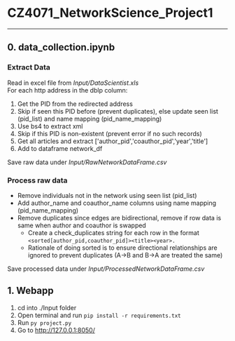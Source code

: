 # CZ4071_NetworkScience_Project1

---

## 0. data_collection.ipynb

### Extract Data

Read in excel file from _Input/DataScientist.xls_  
For each http address in the dblp column:

1. Get the PID from the redirected address
2. Skip if seen this PID before (prevent duplicates), else update seen list (pid_list) and name mapping (pid_name_mapping)
3. Use bs4 to extract xml
4. Skip if this PID is non-existent (prevent error if no such records)
5. Get all articles and extract ['author_pid','coauthor_pid','year','title']
6. Add to dataframe network_df

Save raw data under _Input/RawNetworkDataFrame.csv_

### Process raw data

-   Remove individuals not in the network using seen list (pid_list)
-   Add author_name and coauthor_name columns using name mapping (pid_name_mapping)
-   Remove duplicates since edges are bidirectional, remove if row data is same when author and coauthor is swapped
    -   Create a check_duplicates string for each row in the format `<sorted[author_pid,coauthor_pid]><title><year>.`
    -   Rationale of doing sorted is to ensure directional relationships are ignored to prevent duplicates (A->B and B->A are treated the same)

Save processed data under _Input/ProcessedNetworkDataFrame.csv_

## 1. Webapp

1. cd into ./Input folder
2. Open terminal and run `pip install -r requirements.txt`
3. Run `py project.py`
4. Go to <http://127.0.0.1:8050/>
